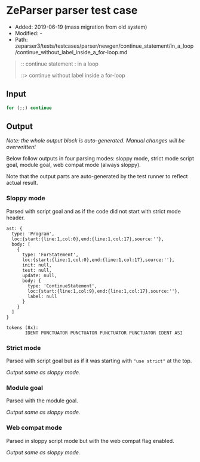 # ZeParser parser test case

- Added: 2019-06-19 (mass migration from old system)
- Modified: -
- Path: zeparser3/tests/testcases/parser/newgen/continue_statement/in_a_loop/continue_without_label_inside_a_for-loop.md

> :: continue statement : in a loop
>
> ::> continue without label inside a for-loop

## Input

`````js
for (;;) continue
`````

## Output

_Note: the whole output block is auto-generated. Manual changes will be overwritten!_

Below follow outputs in four parsing modes: sloppy mode, strict mode script goal, module goal, web compat mode (always sloppy).

Note that the output parts are auto-generated by the test runner to reflect actual result.

### Sloppy mode

Parsed with script goal and as if the code did not start with strict mode header.

`````
ast: {
  type: 'Program',
  loc:{start:{line:1,col:0},end:{line:1,col:17},source:''},
  body: [
    {
      type: 'ForStatement',
      loc:{start:{line:1,col:0},end:{line:1,col:17},source:''},
      init: null,
      test: null,
      update: null,
      body: {
        type: 'ContinueStatement',
        loc:{start:{line:1,col:9},end:{line:1,col:17},source:''},
        label: null
      }
    }
  ]
}

tokens (8x):
       IDENT PUNCTUATOR PUNCTUATOR PUNCTUATOR PUNCTUATOR IDENT ASI
`````

### Strict mode

Parsed with script goal but as if it was starting with `"use strict"` at the top.

_Output same as sloppy mode._

### Module goal

Parsed with the module goal.

_Output same as sloppy mode._

### Web compat mode

Parsed in sloppy script mode but with the web compat flag enabled.

_Output same as sloppy mode._

